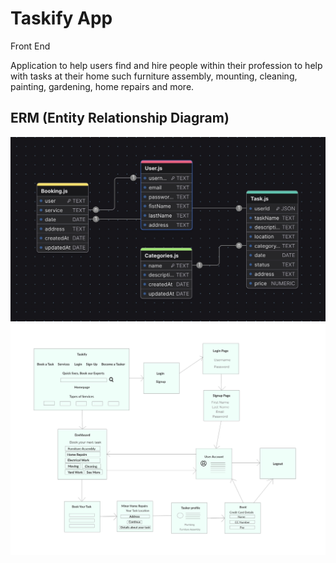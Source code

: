 # Taskify App

Front End

Application to help users find and hire people within their profession to help with tasks at their home such furniture assembly, mounting, cleaning, painting, gardening, home repairs and more.

## ERM (Entity Relationship Diagram)

![Taskify ERD](./src/assets/taskify-app.jpg)
![Taskify Wireframe](./src/assets/taskify-wireframe-v1.png)

